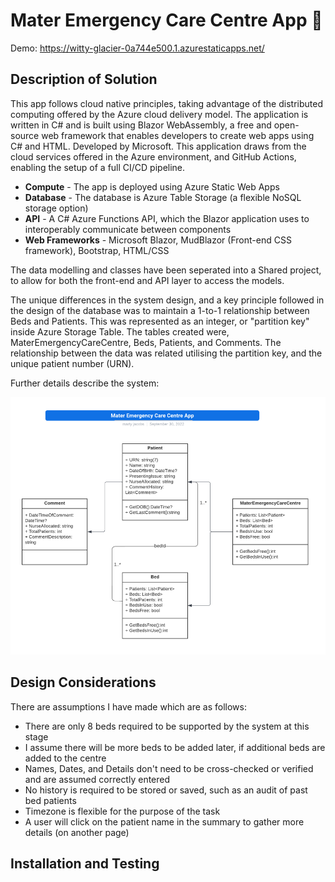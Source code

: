 # Mater Emergency Care Centre App 🏥

Demo: https://witty-glacier-0a744e500.1.azurestaticapps.net/

## Description of Solution 

This app follows cloud native principles, taking advantage of the distributed computing offered by the Azure cloud delivery model. The application is written in C# and is built using Blazor WebAssembly, a free and open-source web framework that enables developers to create web apps using C# and HTML. Developed by Microsoft. This application draws from the cloud services offered in the Azure environment, and GitHub Actions, enabling the setup of a full CI/CD pipeline.

- <b>Compute</b> - The app is deployed using Azure Static Web Apps
- <b>Database</b> - The database is Azure Table Storage (a flexible NoSQL storage option)
- <b>API</b> - A C# Azure Functions API, which the Blazor application uses to interoperably communicate between components 
- <b>Web Frameworks</b> - Microsoft Blazor, MudBlazor (Front-end CSS framework), Bootstrap, HTML/CSS

The data modelling and classes have been seperated into a Shared project, to allow for both the front-end and API layer to access the models.  

The unique differences in the system design, and a key principle followed in the design of the database was to maintain a 1-to-1 relationship between Beds and Patients. This was represented as an integer, or "partition key" inside Azure Storage Table. The tables created were, MaterEmergencyCareCentre, Beds, Patients, and Comments. The relationship between the data was related utilising the partition key, and the unique patient number (URN).  

Further details describe the system: 

![UML](MECC-UML-Diagram.png)

## Design Considerations 

There are assumptions I have made which are as follows: 

- There are only 8 beds required to be supported by the system at this stage 
- I assume there will be more beds to be added later, if additional beds are added to the centre
- Names, Dates, and Details don't need to be cross-checked or verified and are assumed correctly entered
- No history is required to be stored or saved, such as an audit of past bed patients
- Timezone is flexible for the purpose of the task
- A user will click on the patient name in the summary to gather more details (on another page) 

## Installation and Testing

